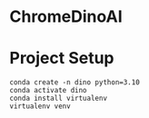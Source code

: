 # ChromeDinoAI


# Project Setup
```
conda create -n dino python=3.10
conda activate dino
conda install virtualenv
virtualenv venv
```